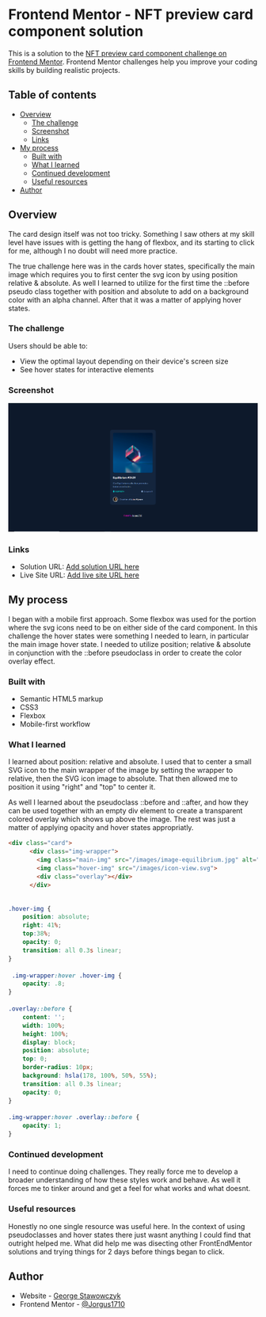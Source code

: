 # Frontend Mentor - NFT preview card component solution

This is a solution to the [NFT preview card component challenge on Frontend Mentor](https://www.frontendmentor.io/challenges/nft-preview-card-component-SbdUL_w0U). Frontend Mentor challenges help you improve your coding skills by building realistic projects. 

## Table of contents

- [Overview](#overview)
  - [The challenge](#the-challenge)
  - [Screenshot](#screenshot)
  - [Links](#links)
- [My process](#my-process)
  - [Built with](#built-with)
  - [What I learned](#what-i-learned)
  - [Continued development](#continued-development)
  - [Useful resources](#useful-resources)
- [Author](#author)



## Overview
The card design itself was not too tricky. Something I saw others at my skill level have issues with is getting the hang of flexbox, and its starting to click for me, although I no doubt will need more practice.

The true challenge here was in the cards hover states, specifically the main image which requires you to first center the svg icon by using position relative & absolute. As well I learned to utilize for the first time the ::before pseudo class together with position and absolute to add on a background color with an alpha channel. After that it was a matter of applying hover states.

### The challenge

Users should be able to:

- View the optimal layout depending on their device's screen size
- See hover states for interactive elements

### Screenshot

![](/images/FEM%20challenge%20-%20NFT%20card.png)


### Links

- Solution URL: [Add solution URL here](https://your-solution-url.com)
- Live Site URL: [Add live site URL here](https://your-live-site-url.com)

## My process
I began with a mobile first approach. Some flexbox was used for the portion where the svg icons need to be on either side of the card component. In this challenge the hover states were something I needed to learn, in particular the main image hover state. I needed to utilize position; relative & absolute in conjunction with the ::before pseudoclass in order to create the color overlay effect.


### Built with

- Semantic HTML5 markup
- CSS3
- Flexbox
- Mobile-first workflow


### What I learned

I learned about position: relative and absolute. I used that to center a small SVG icon to the main wrapper of the image by setting the wrapper to relative, then the SVG icon image to absolute. That then allowed me to position it using "right" and "top" to center it.

As well I learned about the pseudoclass ::before and ::after, and how they can be used together with an empty div element to create a transparent colored overlay which shows up above the image. The rest was just a matter of applying opacity and hover states appropriatly.

```html
<div class="card">
      <div class="img-wrapper">
        <img class="main-img" src="/images/image-equilibrium.jpg" alt="Image of small glass cube">
        <img class="hover-img" src="/images/icon-view.svg">
        <div class="overlay"></div>
      </div>
```
```css

.hover-img {
    position: absolute;
    right: 41%;
    top:38%;
    opacity: 0;
    transition: all 0.3s linear;
}

 .img-wrapper:hover .hover-img {
    opacity: .8;
}

.overlay::before {
    content: '';
    width: 100%;
    height: 100%;
    display: block;  
    position: absolute; 
    top: 0;
    border-radius: 10px;
    background: hsla(178, 100%, 50%, 55%);
    transition: all 0.3s linear;
    opacity: 0;
}

.img-wrapper:hover .overlay::before {
    opacity: 1;
}
```


### Continued development

I need to continue doing challenges. They really force me to develop a broader understanding of how these styles work and behave. As well it forces me to tinker around and get a feel for what works and what doesnt.


### Useful resources

Honestly no one single resource was useful here. In the context of using pseudoclasses and hover states there just wasnt anything I could find that outright helped me. What did help me was disecting other FrontEndMentor solutions and trying things for 2 days before things began to click.

## Author

- Website - [George Stawowczyk]()
- Frontend Mentor - [@Jorgus1710](https://www.frontendmentor.io/profile/Jorgus1710)


